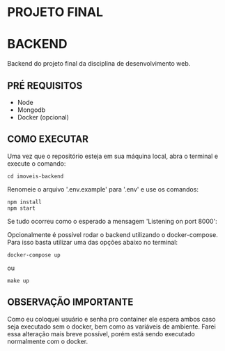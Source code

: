# PROJETO FINAL
# BACKEND
Backend do projeto final da disciplina de desenvolvimento web.

## PRÉ REQUISITOS
 - Node
 - Mongodb
 - Docker (opcional)

## COMO EXECUTAR

Uma vez que o repositório esteja em sua máquina local, abra o terminal e execute o comando:
```
cd imoveis-backend
```
Renomeie o arquivo '.env.example' para '.env' e use os comandos:
```
npm install
npm start
```
Se tudo ocorreu como o esperado a mensagem 'Listening on port 8000':

Opcionalmente é possível rodar o backend utilizando o docker-compose. Para isso basta utilizar uma das opções abaixo no terminal:
```
docker-compose up
```
ou
```
make up
```

## OBSERVAÇÃO IMPORTANTE
Como eu coloquei usuário e senha pro container ele espera ambos caso seja executado sem o docker, bem como as variáveis de ambiente. Farei essa alteração mais breve possível, porém está sendo executado normalmente com o docker. 
